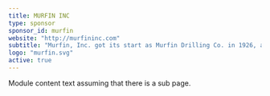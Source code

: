 ```yaml
---
title: MURFIN INC
type: sponsor
sponsor_id: murfin
website: "http://murfininc.com"
subtitle: "Murfin, Inc. got its start as Murfin Drilling Co. in 1926, a family-owned business now in its third generation, with David Murfin as chairman and CEO."
logo: "murfin.svg"
active: true
---
```

Module content text assuming that there is a sub page.